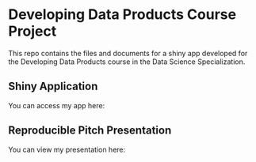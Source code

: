 Developing Data Products Course Project
==================================

This repo contains the files and documents for a shiny app developed for the Developing Data Products course in the Data Science Specialization.

## Shiny Application

You can access my app here: 

## Reproducible Pitch Presentation

You can view my presentation here:

